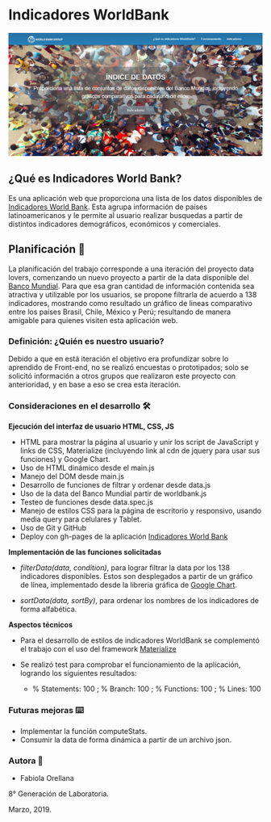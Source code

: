 # Indicadores WorldBank

![Página-inicio-WorldBank](image_readme/WorldBank.png)

## ¿Qué es Indicadores World Bank? 

Es una aplicación web que proporciona una lista de los datos disponibles de [Indicadores World Bank](https://faog.github.io/SCL008-data-lovers-worldbank/src/index.html). Esta agrupa información de países latinoamericanos  y  le permite al usuario realizar busquedas a partir de distintos indicadores demográficos, económicos y comerciales.  

## Planificación 🚀

La planificación del trabajo corresponde a una iteración del proyecto data lovers, comenzando un nuevo proyecto a partir de la data disponible del [Banco Mundial](http://www.bancomundial.org/). Para que esa gran cantidad de información contenida sea atractiva y utilizable por los usuarios, se propone filtrarla de acuerdo a 138 indicadores, mostrando como resultado un gráfico de lineas comparativo entre los países Brasil, Chile, México y Perú; resultando de manera amigable para quienes visiten esta aplicación web.

### Definición: ¿Quién es nuestro usuario? 

Debido a que en está iteración el objetivo era profundizar sobre lo aprendido de Front-end, no se realizó encuestas o prototipados; solo se solicitó información a otros grupos que realizaron este proyecto con anterioridad, y en base a eso se crea esta iteración.

### Consideraciones en el desarrollo 🛠️

**Ejecución del interfaz de usuario HTML, CSS, JS**

* HTML para mostrar la página al usuario y unir los script de JavaScript y links de CSS, Materialize (incluyendo link al cdn de jquery para usar sus funciones) y Google Chart. 
* Uso de HTML dinámico desde el main.js 
* Manejo del DOM desde main.js 
* Desarrollo de funciones de filtrar y ordenar desde data.js 
* Uso de la data del Banco Mundial partir de worldbank.js
* Testeo de funciones desde data.spec.js 
* Manejo de estilos CSS para la página de escritorio y responsivo, usando media query para celulares y Tablet.
* Uso de Git y GitHub 
* Deploy con gh-pages de la aplicación [Indicadores World Bank](https://faog.github.io/SCL008-data-lovers-worldbank/src/index.html) 

**Implementación de las funciones solicitadas**

* *filterData(data, condition)*, para lograr filtrar la data por los 138 indicadores disponibles. Estos son desplegados a partir de un gráfico de línea, implementado desde la libreria gráfica de [Google Chart](https://developers.google.com/chart/interactive/docs/).

* *sortData(data, sortBy)*, para ordenar los nombres de los indicadores de forma alfabética. 

**Aspectos técnicos**

* Para el desarrollo de estilos de indicadores WorldBank se complementó el trabajo con el uso del framework [Materialize](https://materializecss.com/)

* Se realizó test para comprobar el funcionamiento de la aplicación, logrando los siguientes resultados: 
    - % Statements: 100 ; % Branch: 100 ; % Functions: 100 ; % Lines: 100
        
### Futuras mejoras ⌨️

* Implementar la función computeStats.
* Consumir la data de forma dinámica a partir de un archivo json.

### Autora 📌

* Fabiola Orellana 

8° Generación de Laboratoria.

Marzo, 2019.